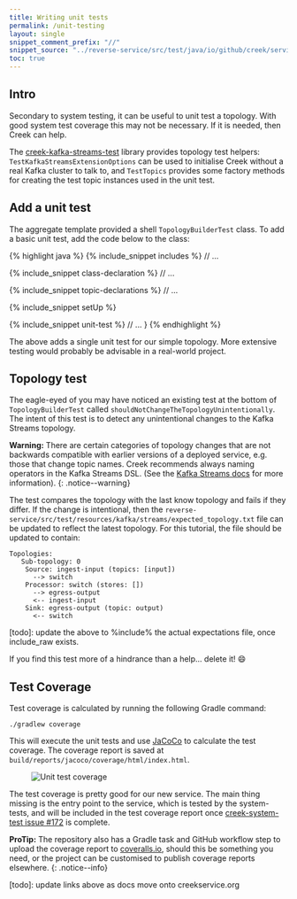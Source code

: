 ```yaml
---
title: Writing unit tests
permalink: /unit-testing
layout: single
snippet_comment_prefix: "//"
snippet_source: "../reverse-service/src/test/java/io/github/creek/service/basic/kafka/streams/demo/service/kafka/streams/TopologyBuilderTest.java"
toc: true
---
```


## Intro

Secondary to system testing, it can be useful to unit test a topology. With good system test coverage this may
not be necessary. If it is needed, then Creek can help.

The [creek-kafka-streams-test][ksTest] library provides topology test helpers: `TestKafkaStreamsExtensionOptions` 
can be used to initialise Creek without a real Kafka cluster to talk to, and `TestTopics` provides some factory 
methods for creating the test topic instances used in the unit test.

## Add a unit test

The aggregate template provided a shell `TopologyBuilderTest` class.
To add a basic unit test, add the code below to the class: 

{% highlight java %}
{% include_snippet includes %}
// ...

{% include_snippet class-declaration %}
    // ...

{% include_snippet topic-declarations %}
    // ...

{% include_snippet setUp %}

{% include_snippet unit-test %}
    // ...
}
{% endhighlight %}

The above adds a single unit test for our simple topology. More extensive testing would probably be advisable in a real-world project.

## Topology test

The eagle-eyed of you may have noticed an existing test at the bottom of `TopologyBuilderTest` called `shouldNotChangeTheTopologyUnintentionally`.
The intent of this test is to detect any unintentional changes to the Kafka Streams topology.

**Warning:** There are certain categories of topology changes that are not backwards compatible with earlier versions
of a deployed service, e.g. those that change topic names.
Creek recommends always naming operators in the Kafka Streams DSL. (See the [Kafka Streams docs][kafkaStreams] for more information).
{: .notice--warning}

The test compares the topology with the last know topology and fails if they differ.
If the change is intentional, then the `reverse-service/src/test/resources/kafka/streams/expected_topology.txt` 
file can be updated to reflect the latest topology.  For this tutorial, the file should be updated to contain:

```
Topologies:
   Sub-topology: 0
    Source: ingest-input (topics: [input])
      --> switch
    Processor: switch (stores: [])
      --> egress-output
      <-- ingest-input
    Sink: egress-output (topic: output)
      <-- switch
```
[todo]: update the above to %include% the actual expectations file, once include_raw exists. 

If you find this test more of a hindrance than a help... delete it! :smile:

## Test Coverage

Test coverage is calculated by running the following Gradle command:

```
./gradlew coverage
```

This will execute the unit tests and use [JaCoCo][JaCoCo] to calculate the test coverage. 
The coverage report is saved at `build/reports/jacoco/coverage/html/index.html`.

<figure>
 <img src="{{ '/assets/images/creek-unit-test-coverage.png' | relative_url }}" alt="Unit test coverage">
</figure>

The test coverage is pretty good for our new service. The main thing missing is the entry point to the service, 
which is tested by the system-tests, and will be included in the test coverage report once
[creek-system-test issue #172](https://github.com/creek-service/creek-system-test/issues/172) is complete.

**ProTip:** The repository also has a Gradle task and GitHub workflow step to upload the coverage report to 
[coveralls.io][coveralls], should this be something you need, or the project can be customised to publish
coverage reports elsewhere.
{: .notice--info}

[coveralls]: https://coveralls.io/
[kafkaStreams]: https://kafka.apache.org/33/documentation/streams/developer-guide/dsl-topology-naming.html
[JaCoCo]: https://github.com/jacoco/jacoco
[ksTest]: https://github.com/creek-service/creek-kafka/tree/main/streams-test
[todo]: update links above as docs move onto creekservice.org